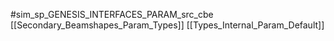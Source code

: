 #sim_sp_GENESIS_INTERFACES_PARAM_src_cbe
[[Secondary_Beamshapes_Param_Types]]
[[Types_Internal_Param_Default]]
